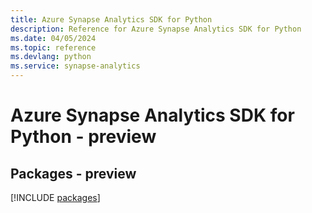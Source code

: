 ```yaml
---
title: Azure Synapse Analytics SDK for Python
description: Reference for Azure Synapse Analytics SDK for Python
ms.date: 04/05/2024
ms.topic: reference
ms.devlang: python
ms.service: synapse-analytics
---
```

# Azure Synapse Analytics SDK for Python - preview
## Packages - preview
[!INCLUDE [packages](synapse-analytics-index.md)]